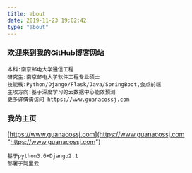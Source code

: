 ```yaml
---
title: about
date: 2019-11-23 19:02:42
type: "about"
---
```

### 欢迎来到我的GitHub博客网站
```shell
本科:南京邮电大学通信工程
研究生:南京邮电大学软件工程专业硕士
技能栈:Python/Django/Flask/Java/SpringBoot,会点前端
主攻方向:基于深度学习的云数据中心能效预测
更多详情请访问 https://www.guanacossj.com 
```
### 我的主页
[https://www.guanacossj.com](https://www.guanacossj.com "https://www.guanacossj.com")
```shell
基于python3.6+Django2.1
部署于阿里云
```